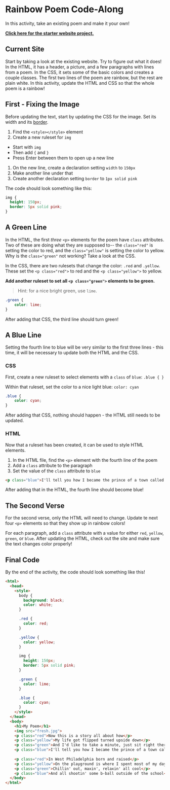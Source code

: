 # Rainbow Poem Code-Along
In this activity, take an existing poem and make it your own!

**[Click here for the starter website project.](https://vscodeedu.com/pwopjt3jml4Je9O6hera)**

## Current Site
Start by taking a look at the existing website. Try to figure out what it does! In the HTML, it has a header, a picture, and a few paragraphs with lines from a poem. In the CSS, it sets some of the basic colors and creates a couple classes. The first two lines of the poem are rainbow, but the rest are plain white. In this activity, update the HTML and CSS so that the whole poem is a rainbow!

## First - Fixing the Image
Before updating the text, start by updating the CSS for the image. Set its width and its [border](https://www.w3schools.com/css/css_border.asp).

1. Find the `<style></style>` element
1. Create a new ruleset for `img`
  - Start with `img`
  - Then add `{` and `}`
  - Press Enter between them to open up a new line
1. On the new line, create a declaration setting `width` to `150px`
1. Make another line under that
1. Create another declaration setting `border` to `1px solid pink`

The code should look something like this:

```css
img {
  height: 150px;
  border: 5px solid pink;
}
```

## A Green Line
In the HTML, the first _three_ `<p>` elements for the poem have `class` attributes. Two of these are doing what they are supposed to-- the `class="red"` is setting the color to red, and the `class="yellow"` is setting the color to yellow. Why is the `class="green"` not working? Take a look at the CSS.

In the CSS, there are two rulesets that change the color: `.red` and `.yellow`. These set the `<p class="red">` to red and the `<p class="yellow">` to yellow.

**Add another ruleset to set all `<p class="green">` elements to be green.**

>Hint: for a nice bright green, use `lime`.

```css
.green {
    color: lime;
}
```

After adding that CSS, the third line should turn green!

## A Blue Line
Setting the fourth line to blue will be very similar to the first three lines - this time, it will be necessary to update both the HTML and the CSS.

### CSS
First, create a new ruleset to select elements with a `class` of `blue`: `.blue { }`

Within that ruleset, set the color to a nice light blue: `color: cyan`

```css
.blue {
    color: cyan;
}
```

After adding that CSS, nothing should happen - the HTML still needs to be updated.

### HTML
Now that a ruleset has been created, it can be used to style HTML elements.

1. In the HTML file, find the `<p>` element with the fourth line of the poem
1. Add a `class` attribute to the paragraph
1. Set the value of the `class` attribute to `blue`

```html
<p class="blue">I'll tell you how I became the prince of a town called Bel-Air</p>
```

After adding that in the HTML, the fourth line should become blue!

## The Second Verse
For the second verse, only the HTML will need to change. Update te next four `<p>` elements so that they show up in rainbow colors!

For each paragraph, add a `class` attribute with a value for either `red`, `yellow`, `green`, or `blue`. After updating the HTML, check out the site and make sure the text changes color properly!

## Final Code
By the end of the activity, the code should look something like this!

```html
<html>
  <head>
    <style>
      body {
        background: black;
        color: white;
      }

      .red {
        color: red;
      }

      .yellow {
        color: yellow;
      }

      img {
        height: 150px;
        border: 5px solid pink;
      }

      .green {
        color: lime;
      }

      .blue {
        color: cyan;
      }
    </style>
  </head>
  <body>
    <h1>My Poem</h1>
    <img src="fresh.jpg">
    <p class="red">Now this is a story all about how</p>
    <p class="yellow">My life got flipped turned upside down</p>
    <p class="green">And I'd like to take a minute, just sit right there</p>
    <p class="blue">I'll tell you how I became the prince of a town called Bel-Air</p>
    
    <p class="red">In West Philadelphia born and raised</p>
    <p class="yellow">On the playground is where I spent most of my days</p>
    <p class="green">Chillin' out, maxin', relaxin' all cool</p>
    <p class="blue">And all shootin' some b-ball outside of the school</p>
  </body>
</html>
```
